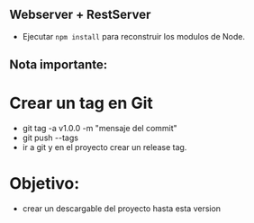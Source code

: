 ## Webserver + RestServer

- Ejecutar ```npm install``` para reconstruir los modulos de Node.

## Nota importante:

# Crear un tag en Git

- git tag -a v1.0.0 -m "mensaje del commit"
- git push --tags
- ir a git y en el proyecto crear un release tag.

# Objetivo:

- crear un descargable del proyecto hasta esta version
